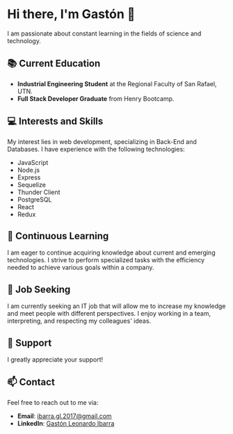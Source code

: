 # Hi there, I'm Gastón 👋

I am passionate about constant learning in the fields of science and technology.

## 📚 Current Education
- **Industrial Engineering Student** at the Regional Faculty of San Rafael, UTN.
- **Full Stack Developer Graduate** from Henry Bootcamp.

## 💻 Interests and Skills
My interest lies in web development, specializing in Back-End and Databases. I have experience with the following technologies:
- JavaScript
- Node.js
- Express
- Sequelize
- Thunder Client
- PostgreSQL
- React
- Redux

## 🚀 Continuous Learning
I am eager to continue acquiring knowledge about current and emerging technologies. I strive to perform specialized tasks with the efficiency needed to achieve various goals within a company.

## 🎯 Job Seeking
I am currently seeking an IT job that will allow me to increase my knowledge and meet people with different perspectives. I enjoy working in a team, interpreting, and respecting my colleagues' ideas.

## 🤝 Support
I greatly appreciate your support!

## 📫 Contact
Feel free to reach out to me via:
- **Email**: [ibarra.gl.2017@gmail.com](mailto:ibarra.gl.2017@gmail.com)
- **LinkedIn**: [Gastón Leonardo Ibarra](https://www.linkedin.com/in/gastón-leonardo-ibarra-4b092a268)

<!--
**gastonibarra233/gastonibarra233** is a ✨ _special_ ✨ repository because its `README.md` (this file) appears on your GitHub profile.

Here are some ideas to get you started:

- 🔭 I’m currently working on ...
- 🌱 I’m currently learning ...
- 👯 I’m looking to collaborate on ...
- 🤔 I’m looking for help with ...
- 💬 Ask me about ...
- 📫 How to reach me: ...
- 😄 Pronouns: ...
- ⚡ Fun fact: ...
-->
